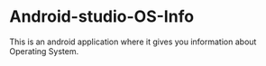 # Android-studio-OS-Info
This is an android application where it gives you information about Operating System.
